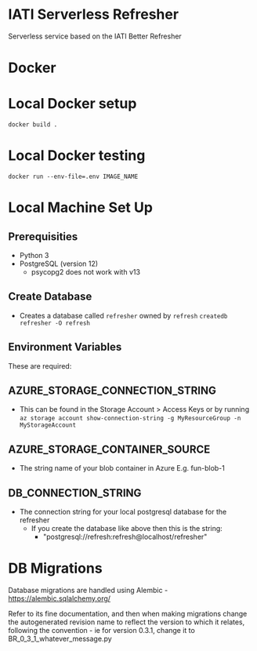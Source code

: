 # IATI Serverless Refresher

Serverless service based on the IATI Better Refresher

# Docker

# Local Docker setup

```
docker build .
```

# Local Docker testing

```
docker run --env-file=.env IMAGE_NAME
```

# Local Machine Set Up

## Prerequisities

- Python 3
- PostgreSQL (version 12)
  - psycopg2 does not work with v13

## Create Database

- Creates a database called `refresher` owned by `refresh`
  `createdb refresher -O refresh`

## Environment Variables

These are required:

## AZURE_STORAGE_CONNECTION_STRING

- This can be found in the Storage Account > Access Keys or by running `az storage account show-connection-string -g MyResourceGroup -n MyStorageAccount`

## AZURE_STORAGE_CONTAINER_SOURCE

- The string name of your blob container in Azure E.g. fun-blob-1

## DB_CONNECTION_STRING

- The connection string for your local postgresql database for the refresher
  - If you create the database like above then this is the string:
    - "postgresql://refresh:refresh@localhost/refresher"

# DB Migrations

Database migrations are handled using Alembic - https://alembic.sqlalchemy.org/

Refer to its fine documentation, and then when making migrations change the autogenerated revision name to reflect the version to which it relates, following the convention - ie for version 0.3.1, change it to BR_0_3_1_whatever_message.py
